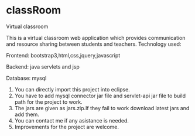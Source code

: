 # classRoom
Virtual classroom

This is a virtual classroom web application which provides communication and resource sharing between students and teachers.
Technology used:

Frontend: bootstrap3,html,css,jquery,javascript

Backend: java servlets and jsp

Database: mysql

1) You can directly import this project into eclipse.
2) You have to add mysql connector jar file and servlet-api jar file to build path for the project to work. 
3) The jars are given as jars.zip.If they fail to work download latest jars and 
add them.
4) You can contact me if any asistance is needed.
5) Improvements for the project are welcome.

